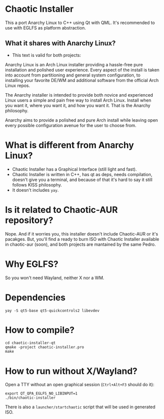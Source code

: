 # Chaotic Installer

This a port Anarchy Linux to C++ using Qt with QML.
It's recommended to use with EGLFS as platform abstraction.

## What it shares with Anarchy Linux?

 * This text is valid for both projects:

Anarchy Linux is an Arch Linux installer providing a hassle-free pure installation and polished user experience.
Every aspect of the install is taken into account from partitioning and general system configuration,
to installing your favorite DE/WM and additional software from the official Arch Linux repos.

The Anarchy installer is intended to provide both novice and experienced Linux users a simple and pain free way to install Arch Linux.
Install when you want it, where you want it, and how you want it.
That is the Anarchy philosophy.

Anarchy aims to provide a polished and pure Arch install while leaving open every possible configuration avenue for the user to choose from.

# What is different from Anarchy Linux?

 * Chaotic Installer has a Graphical Interface (still light and fast).
 * Chaotic Installer is written in C++, has qt as deps, needs compilation, doesn't give you a terminal, and because of that it's hard to say it still follows KISS philosophy.
 * It doesn't includes `yay`.

# Is it related to Chaotic-AUR repository?

Nope. And if it worries you, this installer doesn't include Chaotic-AUR or it's pacakges.
But, you'll find a ready to burn ISO with Chaotic Installer available in chaotic-aur (soon), and both projects are mantained by the same Pedro.

# Why EGLFS?

So you won't need Wayland, neither X nor a WM.

# Dependencies
```
yay -S qt5-base qt5-quickcontrols2 libevdev
```

# How to compile?
```
cd chaotic-installer-qt
qmake -project chaotic-installer.pro
make
```

# How to run without X/Wayland?
Open a TTY without an open graphical session (`Ctrl+Alt+F3` should do it):

```
export QT_QPA_EGLFS_NO_LIBINPUT=1
./bin/chaotic-installer
```

There is also a `launcher/startchaotic` script that will be used in generated ISO.